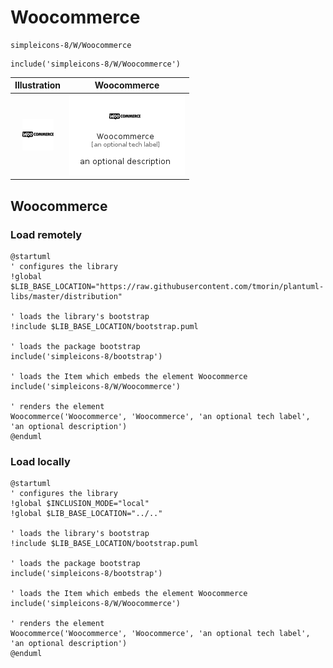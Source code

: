 # Woocommerce


```text
simpleicons-8/W/Woocommerce
```

```text
include('simpleicons-8/W/Woocommerce')
```



| Illustration | Woocommerce |
| :---: | :---: |
| ![illustration for Illustration](../../simpleicons-8/W/Woocommerce.png) | ![illustration for Woocommerce](../../simpleicons-8/W/Woocommerce.Local.png) |




## Woocommerce

### Load remotely
```plantuml
@startuml
' configures the library
!global $LIB_BASE_LOCATION="https://raw.githubusercontent.com/tmorin/plantuml-libs/master/distribution"

' loads the library's bootstrap
!include $LIB_BASE_LOCATION/bootstrap.puml

' loads the package bootstrap
include('simpleicons-8/bootstrap')

' loads the Item which embeds the element Woocommerce
include('simpleicons-8/W/Woocommerce')

' renders the element
Woocommerce('Woocommerce', 'Woocommerce', 'an optional tech label', 'an optional description')
@enduml
```

### Load locally
```plantuml
@startuml
' configures the library
!global $INCLUSION_MODE="local"
!global $LIB_BASE_LOCATION="../.."

' loads the library's bootstrap
!include $LIB_BASE_LOCATION/bootstrap.puml

' loads the package bootstrap
include('simpleicons-8/bootstrap')

' loads the Item which embeds the element Woocommerce
include('simpleicons-8/W/Woocommerce')

' renders the element
Woocommerce('Woocommerce', 'Woocommerce', 'an optional tech label', 'an optional description')
@enduml
```

